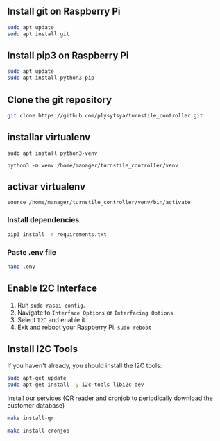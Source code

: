 ## Install git on Raspberry Pi
```bash
sudo apt update
sudo apt install git
```

## Install pip3 on Raspberry Pi
```bash
sudo apt update
sudo apt install python3-pip
```

## Clone the git repository
````bash
git clone https://github.com/plysytsya/turnstile_controller.git
````

## installar virtualenv
```
sudo apt install python3-venv
```
```
python3 -m venv /home/manager/turnstile_controller/venv
```

## activar virtualenv
```
source /home/manager/turnstile_controller/venv/bin/activate
```

### Install dependencies
```bash
pip3 install -r requirements.txt
```

### Paste .env file
```bash
nano .env
```

## Enable I2C Interface

1. Run `sudo raspi-config`.
2. Navigate to `Interface Options` or `Interfacing Options`.
3. Select `I2C` and enable it.
4. Exit and reboot your Raspberry Pi. `sudo reboot`

## Install I2C Tools

If you haven't already, you should install the I2C tools:

```bash
sudo apt-get update
sudo apt-get install -y i2c-tools libi2c-dev
```

Install our services (QR reader and cronjob to periodically download the customer database)

```bash
make install-qr
```

```bash
make install-cronjob
```
